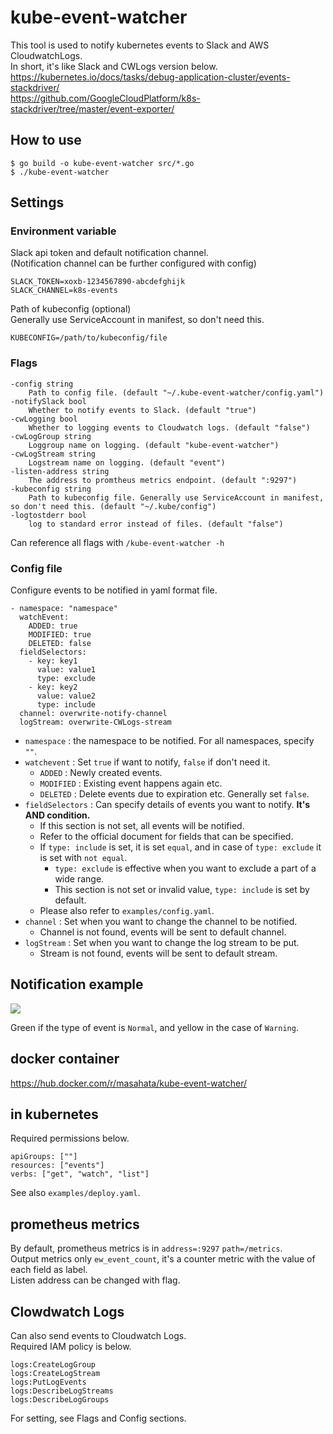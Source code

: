 kube-event-watcher
=====

This tool is used to notify kubernetes events to Slack and AWS CloudwatchLogs.  
In short, it's like Slack and CWLogs version below.  
https://kubernetes.io/docs/tasks/debug-application-cluster/events-stackdriver/  
https://github.com/GoogleCloudPlatform/k8s-stackdriver/tree/master/event-exporter/  

## How to use
```
$ go build -o kube-event-watcher src/*.go
$ ./kube-event-watcher
```

## Settings

### Environment variable
Slack api token and default notification channel.  
(Notification channel can be further configured with config)  

```
SLACK_TOKEN=xoxb-1234567890-abcdefghijk
SLACK_CHANNEL=k8s-events
```

Path of kubeconfig (optional)  
Generally use ServiceAccount in manifest, so don't need this.  

```
KUBECONFIG=/path/to/kubeconfig/file
```

### Flags

```
-config string
    Path to config file. (default "~/.kube-event-watcher/config.yaml")
-notifySlack bool
    Whether to notify events to Slack. (default "true")
-cwLogging bool
    Whether to logging events to Cloudwatch logs. (default "false")
-cwLogGroup string
    Loggroup name on logging. (default "kube-event-watcher")
-cwLogStream string
    Logstream name on logging. (default "event")
-listen-address string
    The address to promtheus metrics endpoint. (default ":9297")
-kubeconfig string
    Path to kubeconfig file. Generally use ServiceAccount in manifest, so don't need this. (default "~/.kube/config")
-logtostderr bool
    log to standard error instead of files. (default "false")
```

Can reference all flags with `/kube-event-watcher -h`

### Config file
Configure events to be notified in yaml format file.  

```
- namespace: "namespace"
  watchEvent:
    ADDED: true
    MODIFIED: true
    DELETED: false
  fieldSelectors:
    - key: key1
      value: value1
      type: exclude
    - key: key2
      value: value2
      type: include
  channel: overwrite-notify-channel
  logStream: overwrite-CWLogs-stream
```

- `namespace` : the namespace to be notified. For all namespaces, specify `""`.
- `watchevent` : Set `true` if want to notify, `false` if don't need it.
  - `ADDED` : Newly created events.
  - `MODIFIED` : Existing event happens again etc.
  - `DELETED` : Delete events due to expiration etc. Generally set `false`.
- `fieldSelectors` : Can specify details of events you want to notify. __It's AND condition.__
  - If this section is not set, all events will be notified.
  - Refer to the official document for fields that can be specified.
  - If `type: include` is set, it is set `equal`, and in case of `type: exclude` it is set with `not equal`.
    - `type: exclude` is effective when you want to exclude a part of a wide range.
    - This section is not set or invalid value, `type: include` is set by default.
  - Please also refer to `examples/config.yaml`.
- `channel` : Set when you want to change the channel to be notified.
  - Channel is not found, events will be sent to default channel.
- `logStream` : Set when you want to change the log stream to be put.
  - Stream is not found, events will be sent to default stream.

## Notification example

<img src="https://i.imgur.com/aZ7CbfT.jpg">

Green if the type of event is `Normal`, and yellow in the case of `Warning`.  

## docker container

https://hub.docker.com/r/masahata/kube-event-watcher/

## in kubernetes

Required permissions below.

```
apiGroups: [""]
resources: ["events"]
verbs: ["get", "watch", "list"]
```

See also `examples/deploy.yaml`.

## prometheus metrics
By default, prometheus metrics is in `address=:9297` `path=/metrics`.  
Output metrics only `ew_event_count`, it's a counter metric with the value of each field as label.  
Listen address can be changed with flag.  

## Clowdwatch Logs
Can also send events to Cloudwatch Logs.  
Required IAM policy is below.  

```
logs:CreateLogGroup
logs:CreateLogStream
logs:PutLogEvents
logs:DescribeLogStreams
logs:DescribeLogGroups
```

For setting, see Flags and Config sections.  
